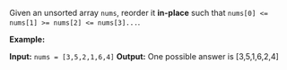 
Given an unsorted array  `nums`, reorder it  **in-place**  such that  `nums[0] <= nums[1] >= nums[2] <= nums[3]...`.

**Example:**

**Input:** `nums = [3,5,2,1,6,4]`
**Output:** One possible answer is [3,5,1,6,2,4]